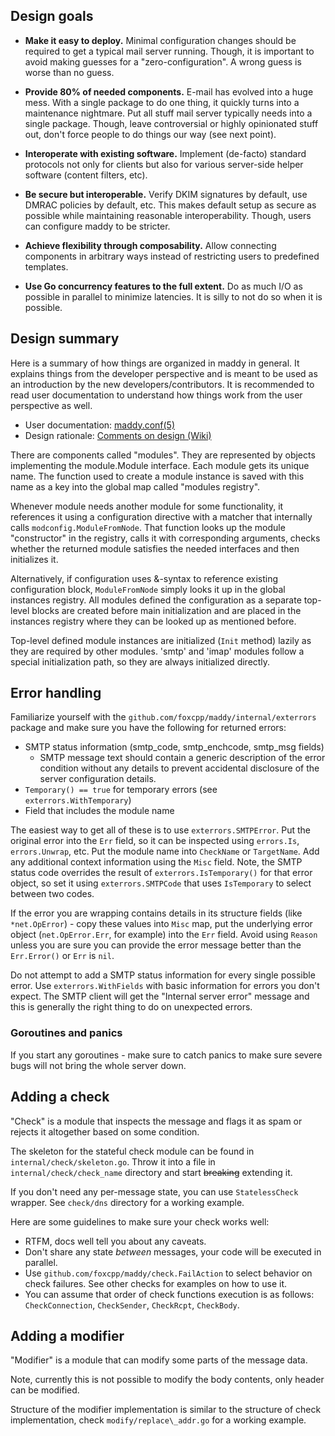 ## Design goals

- **Make it easy to deploy.**
  Minimal configuration changes should be required to get a typical mail server
  running. Though, it is important to avoid making guesses for a
  "zero-configuration". A wrong guess is worse than no guess.

- **Provide 80% of needed components.**
  E-mail has evolved into a huge mess. With a single package to do one thing, it
  quickly turns into a maintenance nightmare. Put all stuff mail server
  typically needs into a single package. Though, leave controversial or highly
  opinionated stuff out, don't force people to do things our way
  (see next point).

- **Interoperate with existing software.**
  Implement (de-facto) standard protocols not only for clients but also for
  various server-side helper software (content filters, etc).

- **Be secure but interoperable.**
  Verify DKIM signatures by default, use DMRAC policies by default, etc. This
  makes default setup as secure as possible while maintaining reasonable
  interoperability. Though, users can configure maddy to be stricter.

- **Achieve flexibility through composability.**
  Allow connecting components in arbitrary ways instead of restricting users to
  predefined templates.

- **Use Go concurrency features to the full extent.**
  Do as much I/O as possible in parallel to minimize latencies. It is silly to
  not do so when it is possible.

## Design summary

Here is a summary of how things are organized in maddy in general. It explains
things from the developer perspective and is meant to be used as an
introduction by the new developers/contributors. It is recommended to read
user documentation to understand how things work from the user perspective as
well.

- User documentation: [maddy.conf(5)](maddy.conf.5.scd)
- Design rationale: [Comments on design (Wiki)][1]

There are components called "modules". They are represented by objects
implementing the module.Module interface. Each module gets its unique name.
The function used to create a module instance is saved with this name as a key
into the global map called "modules registry".

Whenever module needs another module for some functionality, it references it
using a configuration directive with a matcher that internally calls
`modconfig.ModuleFromNode`. That function looks up the module "constructor" in
the registry, calls it with corresponding arguments, checks whether the
returned module satisfies the needed interfaces and then initializes it.

Alternatively, if configuration uses &-syntax to reference existing
configuration block, `ModuleFromNode` simply looks it up in the global instances
registry. All modules defined the configuration as a separate top-level blocks
are created before main initialization and are placed in the instances registry
where they can be looked up as mentioned before.

Top-level defined module instances are initialized (`Init` method) lazily as
they are required by other modules. 'smtp' and 'imap' modules follow a special
initialization path, so they are always initialized directly.

## Error handling

Familiarize yourself with the `github.com/foxcpp/maddy/internal/exterrors`
package and make sure you have the following for returned errors:
- SMTP status information (smtp\_code, smtp\_enchcode, smtp\_msg fields)
  - SMTP message text should contain a generic description of the error
    condition without any details to prevent accidental disclosure of the
    server configuration details.
- `Temporary() == true` for temporary errors (see `exterrors.WithTemporary`)
- Field that includes the module name

The easiest way to get all of these is to use `exterrors.SMTPError`.
Put the original error into the `Err` field, so it can be inspected using
`errors.Is`, `errors.Unwrap`, etc. Put the module name into `CheckName` or
`TargetName`. Add any additional context information using the `Misc` field.
Note, the SMTP status code overrides the result of `exterrors.IsTemporary()`
for that error object, so set it using `exterrors.SMTPCode` that uses
`IsTemporary` to select between two codes.

If the error you are wrapping contains details in its structure fields (like
`*net.OpError`) - copy these values into `Misc` map, put the underlying error
object (`net.OpError.Err`, for example) into the `Err` field.
Avoid using `Reason` unless you are sure you can provide the error message
better than the `Err.Error()` or `Err` is `nil`.

Do not attempt to add a SMTP status information for every single possible
error. Use `exterrors.WithFields` with basic information for errors you don't
expect. The SMTP client will get the "Internal server error" message and this
is generally the right thing to do on unexpected errors.

### Goroutines and panics

If you start any goroutines - make sure to catch panics to make sure severe
bugs will not bring the whole server down.

## Adding a check

"Check" is a module that inspects the message and flags it as spam or rejects
it altogether based on some condition.

The skeleton for the stateful check module can be found in
`internal/check/skeleton.go`.  Throw it into a file in
`internal/check/check_name` directory and start ~~breaking~~ extending it.

If you don't need any per-message state, you can use `StatelessCheck` wrapper.
See `check/dns` directory for a working example.

Here are some guidelines to make sure your check works well:
- RTFM, docs well tell you about any caveats.
- Don't share any state _between_ messages, your code will be executed in
  parallel.
- Use `github.com/foxcpp/maddy/check.FailAction` to select behavior on check
  failures. See other checks for examples on how to use it.
- You can assume that order of check functions execution is as follows:
  `CheckConnection`, `CheckSender`, `CheckRcpt`, `CheckBody`.

## Adding a modifier

"Modifier" is a module that can modify some parts of the message data.

Note, currently this is not possible to modify the body contents, only header
can be modified.

Structure of the modifier implementation is similar to the structure of check
implementation, check `modify/replace\_addr.go` for a working example.

[1]: https://github.com/foxcpp/maddy/wiki/Dev:-Comments-on-design
